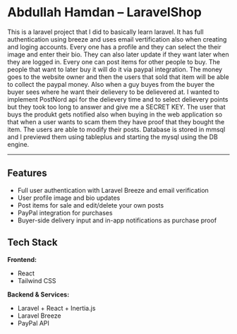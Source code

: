 # Abdullah Hamdan – LaravelShop

This is a laravel project that I did to basically learn laravel. It has full authentication using breeze and uses email vertification also when creating and loging accounts. Every one has a profile and they can select the their image and enter their bio. They can also later update if they want later when they are logged in. Every one can post items for other people to buy. The people that want to later buy it will do it via paypal integration. The money goes to the website owner and then the users that sold that item will be able to collect the paypal money. Also when a guy buyes from the buyer the buyer sees where he want their delievery to be delievered at. I wanted to implement PostNord api for the delievery time and to select delievery points but they took too long to answer and give me a SECRET KEY. The user that buys the produkt gets notified also when buying in the web application so that when a user wants to scam them they have proof that they bought the item. The users are able to modify their posts. Database is stored in mmsql and I previewd them using tableplus and starting the mysql using the DB engine.

---

## Features

- Full user authentication with Laravel Breeze and email verification
- User profile image and bio updates
- Post items for sale and edit/delete your own posts
- PayPal integration for purchases
- Buyer-side delivery input and in-app notifications as purchase proof

## Tech Stack

**Frontend:**

- React
- Tailwind CSS

**Backend & Services:**

- Laravel + React + Inertia.js
- Laravel Breeze
- PayPal API
